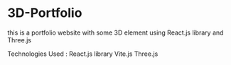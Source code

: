 # 3D-Portfolio
this is a portfolio website with some 3D element using React.js library and Three.js

Technologies Used :
React.js library 
Vite.js
Three.js
